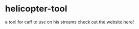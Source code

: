 # helicopter-tool
a tool for caff to use on his streams
[check out the website here!](https://skaterjess2012.github.io/helicopter-tool/)
